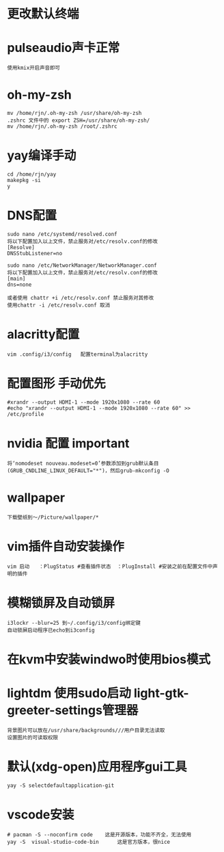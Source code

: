# 更改默认终端

# pulseaudio声卡正常
    使用kmix开启声音即可

# oh-my-zsh
    mv /home/rjn/.oh-my-zsh /usr/share/oh-my-zsh
    .zshrc 文件中的 export ZSH=/usr/share/oh-my-zsh/
    mv /home/rjn/.oh-my-zsh /root/.zshrc

# yay编译手动
    cd /home/rjn/yay
    makepkg -si
    y
# DNS配置
    sudo nano /etc/systemd/resolved.conf
    将以下配置加入以上文件，禁止服务对/etc/resolv.conf的修改
    [Resolve]
    DNSStubListener=no

    sudo nano /etc/NetworkManager/NetworkManager.conf
    将以下配置加入以上文件，禁止服务对/etc/resolv.conf的修改
    [main]
    dns=none

    或者使用 chattr +i /etc/resolv.conf 禁止服务对其修改
    使用chattr -i /etc/resolv.conf 取消



# alacritty配置
    vim .config/i3/config   配置terminal为alacritty

# 配置图形   手动优先
    #xrandr --output HDMI-1 --mode 1920x1080 --rate 60
    #echo "xrandr --output HDMI-1 --mode 1920x1080 --rate 60" >> /etc/profile

# nvidia 配置 important
    将‘nomodeset nouveau.modeset=0’参数添加到grub默认条目(GRUB_CNDLINE_LINUX_DEFAULT="*")，然后grub-mkconfig -O
    
# wallpaper
    下载壁纸到～/Picture/wallpaper/*

# vim插件自动安装操作
    vim 启动   ：PlugStatus #查看插件状态  ：PlugInstall #安装之前在配置文件中声明的插件

# 模糊锁屏及自动锁屏
    i3lockr --blur=25 到~/.config/i3/config绑定键
    自动锁屏启动程序已echo到i3config

# 在kvm中安装windwo时使用bios模式


# lightdm 使用sudo启动 light-gtk-greeter-settings管理器
    背景图片可以放在/usr/share/backgrounds///用户目录无法读取
    设置图片的可读取权限

# 默认(xdg-open)应用程序gui工具
    yay -S selectdefaultapplication-git

# vscode安装
    # pacman -S --noconfirm code    这是开源版本，功能不齐全，无法使用
    yay -S  visual-studio-code-bin      这是官方版本，很nice